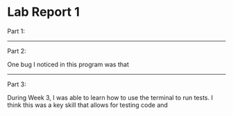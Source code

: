 # **Lab Report 1**

Part 1:

---
Part 2:

One bug I noticed in this program was that

---
Part 3:

During Week 3, I was able to learn how to use the terminal to run tests. I think this was a key skill that allows for testing code and